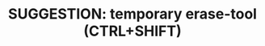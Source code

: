 ---
title: 'SUGGESTION: temporary erase-tool (CTRL+SHIFT)'
redirect_to:
  - 'https://discuss.pencil2d.org/t/suggestion-temporary-erase-tool-ctrl-shift/593'
---